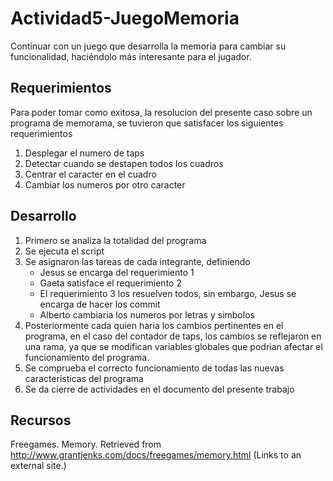 # Actividad5-JuegoMemoria
Continuar con un juego que desarrolla la memoria para cambiar su funcionalidad, haciéndolo más interesante para el jugador.

## Requerimientos
Para poder tomar como exitosa, la resolucion del presente caso sobre un programa de memorama, se tuvieron que satisfacer los siguientes requerimientos
 1. Desplegar el numero de taps
 2. Detectar cuando se destapen todos los cuadros
 3. Centrar el caracter en el cuadro
 4. Cambiar los numeros por otro caracter

## Desarrollo
 1. Primero se analiza la totalidad del programa
 2. Se ejecuta el script
 3. Se asignaron las tareas de cada integrante, definiendo
    * Jesus se encarga del requerimiento 1
    * Gaeta satisface el requerimiento 2
    * El requerimiento 3 los resuelven todos, sin embargo, Jesus se encarga de hacer los commit
    * Alberto cambiaria los numeros por letras y simbolos
 4. Posteriormente cada quien haria los cambios pertinentes en el programa, en el caso del contador de taps, los cambios se reflejaron en una rama, ya que se modifican variables globales que podrian afectar el funcionamiento del programa.
 5. Se comprueba el correcto funcionamiento de todas las nuevas caracteristicas del programa
 6. Se da cierre de actividades en el documento del presente trabajo

## Recursos
Freegames. Memory. Retrieved from http://www.grantjenks.com/docs/freegames/memory.html (Links to an external site.) 
